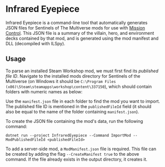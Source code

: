 # Infrared Eyepiece

Infrared Eyepiece is a command-line tool that automatically generates JSON files for Sentinels of The Multiverse mods for use with [Mission Control](../MissionControl/README.md). This JSON file is a summary of the villain, hero, and environment decks contained by that mod, and is generated using the mod manifest and DLL (decompiled with ILSpy).

## Usage

To parse an installed Steam Workshop mod, we must first find its *published file ID*. Navigate to the installed mods directory for Sentinels of the Multiverse (on Windows it should be `C:\Program Files (x86)\Steam\steamapps\workshop\content\337150`), which should contain folders with numeric names as below:


Use the `manifest.json` file in each folder to find the mod you want to import. The published file ID is mentioned in the `publishedFileId` field (it should also be equal to the name of the folder containing `manifest.json`).


To create the JSON file containing the mod's data, run the following command:
```
dotnet run --project InfraredEyepiece --Command ImportMod --ModPublishedFileId <publishedFileId>
```
To add a server-side mod, a `ModManifest.json` file is required. This file can be created by adding the flag `--CreateManifest true` to the above command. If the file already exists in the output directory, it creates it.
